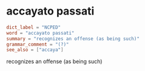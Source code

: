 # accayato passati

``` toml
dict_label = "NCPED"
word = "accayato passati"
summary = "recognizes an offense (as being such)"
grammar_comment = "(?)"
see_also = ["accaya"]
```

recognizes an offense (as being such)

